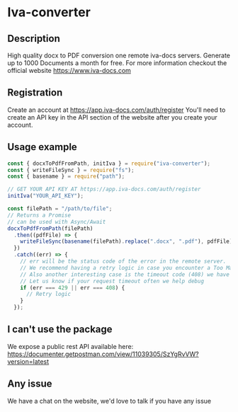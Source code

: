 # Iva-converter

## Description

High quality docx to PDF conversion one remote iva-docs servers. Generate up to 1000 Documents a month for free.
For more information checkout the official website
https://www.iva-docs.com

## Registration

Create an account at https://app.iva-docs.com/auth/register
You'll need to create an API key in the API section of the website after you create your account.

## Usage example

```javascript
const { docxToPdfFromPath, initIva } = require("iva-converter");
const { writeFileSync } = require("fs");
const { basename } = require("path");

// GET YOUR API KEY AT https://app.iva-docs.com/auth/register
initIva("YOUR_API_KEY");

const filePath = "/path/to/file";
// Returns a Promise
// can be used with Async/Await
docxToPdfFromPath(filePath)
  .then((pdfFile) => {
    writeFileSync(basename(filePath).replace(".docx", ".pdf"), pdfFile);
  })
  .catch((err) => {
    // err will be the status code of the error in the remote server.
    // We recommend having a retry logic in case you encounter a Too Many Requests (429) error code
    // Also another interesting case is the timeout code (408) we have a default timeout at 20 seconds.
    // Let us know if your request timeout often we help debug
    if (err === 429 || err === 408) {
      // Retry logic
    }
  });
```

## I can't use the package

We expose a public rest API available here:
https://documenter.getpostman.com/view/11039305/SzYgRvVW?version=latest

## Any issue

We have a chat on the website, we'd love to talk if you have any issue
